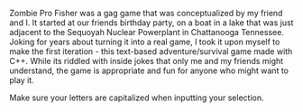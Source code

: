 Zombie Pro Fisher was a gag game that was conceptualized by my friend and I. It started at our friends birthday party, on a boat in a lake that was just adjacent to the Sequoyah Nuclear Powerplant in Chattanooga Tennessee.
Joking for years about turning it into a real game, I took it upon myself to make the first iteration - this text-based adventure/survival game made with C++. While its riddled with inside jokes that only me and my friends might understand,
the game is appropriate and fun for anyone who might want to play it.

Make sure your letters are capitalized when inputting your selection.
